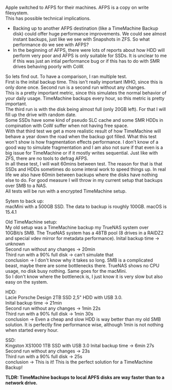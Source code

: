 Apple switched to AFPS for their machines. AFPS is a copy on write filesystem.  
This has possible technical implications. 

- Backing up to another AFPS destination (like a TimeMachine Backup disk) could offer huge performance improvements. We could see almost instant backups, just like we see with Snapshots in ZFS. So what performance do we see with AFPS?  
- In the beginning of AFPS, there were lots of reports about how HDD will perform very poor and AFPS is only suitable for SSDs. It is unclear to me if this was just an intial performance bug or if this has to do with SMR drives behaving poorly with CoW.  

So lets find out. To have a comparison, I ran multiple test.  
First is the inital backup time. This isn't really important IMHO, since this is only done once. 
Second run is a second run without any changes.   
This is a pretty important metric, since this simulates the normal behavior of your daily usage. TimeMachine backups every hour, so this metric is pretty important.  
The third run is with the disk being almost full (only 20GB left). For that I will fill up the drive with random date.  
Some SSDs have some kind of pseudo SLC cache and some SMR HDDs in compination with CoW suffer when not having free space.  
With that third test we get a more realistic result of how TimeMachine will behave a year down the road when the backup got filled. What this test won't show is how fragmentation effects performance.
I don't know of a good way to simulate fragmentation and I am also not sure if that even is a big issue for TimeMachine or if it mostly writes sequential. Just like with ZFS, there are no tools to defrag AFPS.  
In all these test, I will wait 60mins between test. The reason for that is that SSDs and HDDs sometimes do some interal work to speed things up. In real life we also have 60min between backups where the disks have nothing else to do. 
For good measure I will throw in my current setup that backups over SMB to a NAS.  
All tests will be run with a encrypted TimeMachine setup.  


Sytem to back up:  
macMini with a 500GB SSD. The data to backup is roughly 100GB. macOS is 15.4.1

Old TimeMachine setup:  
My old setup was a TimeMachine backup my TrueNAS system over 10GBit/s SMB. The TrueNAS system has a 48TB pool (8 drives in a RAIDZ2 and special vdev mirror for metadata performance). 
Inital backup time -> unknown  
Second run without any changes -> 20min  
Third run with a 90% full disk -> can't simulate that  
conclusion -> I don't know why it takes so long. SMB is a complicated beast, maybe there are some bottlenecks there. TrueNAS shows no CPU usage, no disk busy nothing. Same goes for the macMini.  
So I don't know where the bottleneck is, I just know it is very slow but also easy on the system. 

HDD:  
Lacie Porsche Design 2TB SSD 2,5" HDD with USB 3.0.  
Inital backup time -> 21min  
Second run without any changes -> 1min 22s  
Third run with a 90% full disk -> 1min 30s  
conclusion -> Even a cheap and slow HDD is way better than my old SMB solution. It is perfectly fine performance wise, although 1min is not nothing when started every hour. 

SSD:  
Kingston XS1000 1TB SSD with USB 3.0 
Inital backup time -> 6min 27s  
Second run without any changes -> 23s  
Third run with a 90% full disk -> 25s  
conclusion -> This is it! This is the perfect solution for a TimeMachine Backup!

**TLDR: TimeMachine backups to local APFS disks are way faster than to a network drive.**

